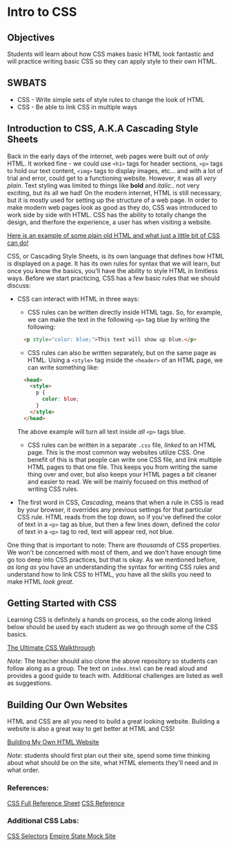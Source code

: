 # Intro to CSS

## Objectives

Students will learn about how CSS makes basic HTML look fantastic and will practice writing basic CSS so they can apply style to their own HTML.

## SWBATS

+ CSS - Write simple sets of style rules to change the look of HTML
+ CSS - Be able to link CSS in multiple ways

## Introduction to CSS, A.K.A Cascading Style Sheets

Back in the early days of the internet, web pages were built out of _only_ HTML.  It worked fine - we could use `<h1>` tags for header sections, `<p>` tags to hold our text content, `<img>` tags to display images, etc... and with a lot of trial and error, could get to a functioning website.  However, it was all _very plain_. Text styling was limited to things like **bold** and _italic_.. not very exciting, but its all we had! On the modern internet, HTML is still necessary, but it is mostly used
for setting up the structure of a web page. In order to make modern web pages look as good as they do, CSS was introduced to work side by side with HTML.  CSS has the ability to totally change the design, and therfore the experience, a user has when visiting a website.

[Here is an example of some plain old HTML and what just a little bit of CSS can do!](https://ironboard-learn.s3.amazonaws.com/klossy_basic_html_example.html)

CSS, or Cascading Style Sheets, is its own language that defines how HTML is displayed on a page. It has its own rules for syntax that we will learn, but once you know the basics, you'll have the ability to style HTML in limitless ways. Before we start practicing, CSS has a few basic rules that we should discuss:

* CSS can interact with HTML in three ways:
  * CSS rules can be written directly inside HTML tags.  So, for example, we can make the text in the following `<p>` tag blue by writing the following:

  ```html
    <p style="color: blue;">This text will show up blue.</p>
  ```
  * CSS rules can also be written separately, but on the same page as HTML.  Using a `<style>` tag inside the `<header>` of an HTML page, we can write something like:

  ```html
    <head>
      <style>
        p {
          color: blue;
        }
      </style>
    </head>
  ```

  The above example will turn all text inside _all_ `<p>` tags blue.
  * CSS rules can be written in a separate `.css` file, _linked_ to an HTML page. This is the most common way websites utilize CSS. One benefit of this is that people can write one CSS file, and link multiple HTML pages to that one file. This keeps you from writing the same thing over and over, but also keeps your HTML pages a bit cleaner and easier to read.  We will be mainly focused on this method of writing CSS rules.
* The first word in CSS, _Cascading_, means that when a rule in CSS is read by your browser, it overrides any previous settings for that particular CSS rule. HTML reads from the top down, so if you've defined the color of text in a `<p>` tag as blue, but then a few lines down, defined the color of text in a `<p>` tag to red, text will appear red, not blue.

One thing that is important to note: There are _thousands_ of CSS properties.  We won't be concerned with most of them, and we don't have enough time go too deep into CSS practices, but that is okay.  As we mentioned before, _as long as_ you have an understanding the syntax for writing CSS rules and understand how to link CSS to HTML, you have all the skills you need to make HTML _look great_.

## Getting Started with CSS

Learning CSS is definitely a hands on process, so the code along linked below
should be used by each student as we go through some of the CSS basics.

[The Ultimate CSS Walkthrough](https://github.com/learn-co-curriculum/kwk-l1-css-walkthrough-code-along)

*Note:* The teacher should also clone the above repository so students can follow along
as a group. The text on `index.html` can be read aloud and provides a good guide
to teach with.  Additional challenges are listed as well as suggestions.

## Building Our Own Websites

HTML and CSS are all you need to build a great looking website.  Building a website
is also a great way to get better at HTML and CSS!

[Building My Own HTML Website](https://github.com/learn-co-curriculum/kwk-l1-my-own-html-website)

*Note:* students should first plan out their site, spend some time thinking about what should be on the site, what HTML elements they'll need and in what order.

### References:

[CSS Full Reference Sheet](https://cloud.netlifyusercontent.com/assets/344dbf88-fdf9-42bb-adb4-46f01eedd629/d7fb67af-5180-463d-b58a-bfd4a220d5d0/css3-cheat-sheet.pdf)
[CSS Reference](https://www.w3schools.com/cssref/default.asp)

### Additional CSS Labs:

[CSS Selectors](https://github.com/learn-co-curriculum/upperline-hs-intro-software-engineering-css-selectors)
[Empire State Mock Site](https://github.com/learn-co-curriculum/upperline-hs-empire-state-css-challenge)

